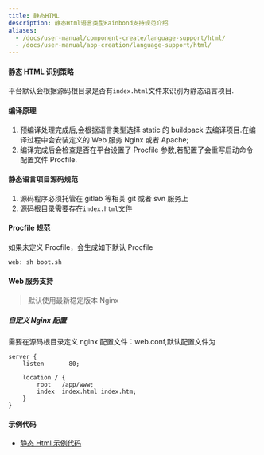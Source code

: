 ```yaml
---
title: 静态HTML
description: 静态Html语言类型Rainbond支持规范介绍
aliases:
  - /docs/user-manual/component-create/language-support/html/
  - /docs/user-manual/app-creation/language-support/html/
---
```


#### 静态 HTML 识别策略

平台默认会根据源码根目录是否有`index.html`文件来识别为静态语言项目.

#### 编译原理

1. 预编译处理完成后,会根据语言类型选择 static 的 buildpack 去编译项目.在编译过程中会安装定义的 Web 服务 Nginx 或者 Apache;
2. 编译完成后会检查是否在平台设置了 Procfile 参数,若配置了会重写启动命令配置文件 Procfile.

#### 静态语言项目源码规范

1. 源码程序必须托管在 gitlab 等相关 git 或者 svn 服务上
2. 源码根目录需要存在`index.html`文件

#### Procfile 规范

如果未定义 Procfile，会生成如下默认 Procfile

```bash
web: sh boot.sh
```

#### Web 服务支持

> 默认使用最新稳定版本 Nginx

##### 自定义 Nginx 配置

需要在源码根目录定义 nginx 配置文件：web.conf,默认配置文件为

```
server {
    listen       80;

    location / {
        root   /app/www;
        index  index.html index.htm;
    }
}
```

#### 示例代码

- [静态 Html 示例代码](https://github.com/goodrain/static-demo.git)

